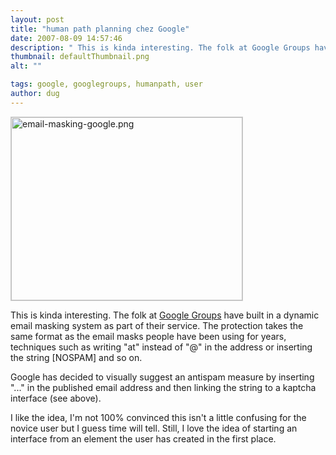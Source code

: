 ```yaml
---
layout: post
title: "human path planning chez Google"
date: 2007-08-09 14:57:46
description: " This is kinda interesting. The folk at Google Groups have built in a dynamic email masking system as part of their service. The protection takes the same format as the email masks people have been using for years, techniques&#8230;"
thumbnail: defaultThumbnail.png
alt: ""

tags: google, googlegroups, humanpath, user
author: dug
---
```


<p><a href="http://www.donkeyontheedge.com/i/email-masking-google.png"><img alt="email-masking-google.png" src="http://www.donkeyontheedge.com/i/email-masking-google-thumb.png" width="370" height="293" style="border:1px solid #ccc;" /></a></p>

<p>This is kinda interesting. The folk at <a href="http://groups.google.com">Google Groups</a> have built in a dynamic email masking system as part of their service. The protection takes the same format as the email masks people have been using for years, techniques such as writing "at" instead of "@" in the address or inserting the string [NOSPAM] and so on.</p>

<p>Google has decided to visually suggest an antispam measure by inserting "..." in the published email address and then linking the string to a kaptcha interface (see above).</p>

<p>I like the idea, I'm not 100% convinced this isn't a little confusing for the novice user but I guess time will tell. Still, I love the idea of starting an interface from an element the user has created in the first place.</p>
